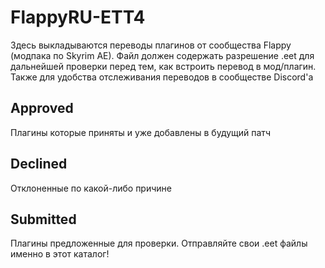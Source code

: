 # FlappyRU-ETT4
Здесь выкладываются переводы плагинов от сообщества Flappy (модпака по Skyrim AE). Файл должен содержать разрешение .eet для дальнейшей проверки перед тем, как встроить перевод в мод/плагин. Также для удобства отслеживания переводов в сообществе Discord'а

## Approved
Плагины которые приняты и уже добавлены в будущий патч
## Declined
Отклоненные по какой-либо причине
## Submitted
Плагины предложенные для проверки. Отправляйте свои .eet файлы именно в этот каталог!
